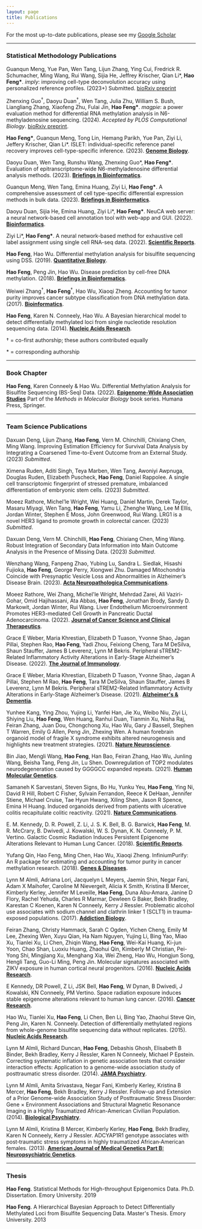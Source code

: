 ```yaml
---
layout: page
title: Publications
---
```

For the most up-to-date publications, please see my [Google Scholar](https://scholar.google.com/citations?user=YGFvJjwAAAAJ&hl=en)<br/>

---
### Statistical Methodology Publications

Guanqun Meng, Yue Pan, Wen Tang, Lijun Zhang, Ying Cui, Fredrick R. Schumacher, Ming Wang, Rui Wang, Sijia He, Jeffrey Krischer, Qian Li&#42;, **Hao Feng&#42;**. *imply*: improving cell-type deconvolution accuracy using personalized reference profiles. (2023+) Submitted. [bioRxiv preprint](https://doi.org/10.1101/2023.09.27.559579)

Zhenxing Guo<sup>&dagger;</sup>, Daoyu Duan<sup>&dagger;</sup>, Wen Tang, Julia Zhu, William S. Bush, Liangliang Zhang, Xiaofeng Zhu, Fulai Jin, **Hao Feng&#42;**. *magpie*: a power evaluation method for differential RNA methylation analysis in N6-methyladenosine sequencing. (2024). *Accepted by PLOS Computational Biology*. [bioRxiv preprint](https://www.biorxiv.org/content/10.1101/2023.09.08.556896v1).

**Hao Feng&#42;**, Guanqun Meng, Tong Lin, Hemang Parikh, Yue Pan, Ziyi Li, Jeffery Krischer, Qian Li&#42;. ISLET: individual-specific reference panel recovery improves cell-type-specific inference. (2023). [**Genome Biology**](https://doi.org/10.1186/s13059-023-03014-8).

Daoyu Duan, Wen Tang, Runshu Wang, Zhenxing Guo&#42;, **Hao Feng&#42;**. Evaluation of epitranscriptome-wide N6-methyladenosine differential analysis methods. (2023). [**Briefings in Bioinformatics**](https://doi.org/10.1093/bib/bbad139). 

Guanqun Meng, Wen Tang, Emina Huang, Ziyi Li, **Hao Feng&#42;**. A comprehensive assessment of cell type-specific differential expression methods in bulk data. (2023). [**Briefings in Bioinformatics**](https://doi.org/10.1093/bib/bbac516).  

Daoyu Duan, Sijia He, Emina Huang, Ziyi Li&#42;, **Hao Feng&#42;**. NeuCA web server: a neural network-based cell annotation tool with web-app and GUI. (2022). [**Bioinformatics**](https://doi.org/10.1093/bioinformatics/btac108). 

Ziyi Li&#42;, **Hao Feng&#42;**. A neural network-based method for exhaustive cell label assignment using single cell RNA-seq data. (2022). [**Scientific Reports**](https://doi.org/10.1038/s41598-021-04473-4). 

**Hao Feng**, Hao Wu. Differential methylation analysis for bisulfite sequencing using DSS. (2019). [**Quantitative Biology**](https://doi.org/10.1007/s40484-019-0183-8). 

**Hao Feng**, Peng Jin, Hao Wu. Disease prediction by cell-free DNA methylation. (2018). [**Briefings in Bioinformatics**](https://doi.org/10.1093/bib/bby029). 

Weiwei Zhang<sup>&dagger;</sup>, **Hao Feng**<sup>&dagger;</sup>, Hao Wu, Xiaoqi Zheng. Accounting for tumor purity improves cancer subtype classification from DNA methylation data. (2017). [**Bioinformatics**](https://doi.org/10.1093/bioinformatics/btx303). 

**Hao Feng**, Karen N. Conneely, Hao Wu. A Bayesian hierarchical model to detect differentially methylated loci from single nucleotide resolution sequencing data. (2014). [**Nucleic Acids Research**](https://doi.org/10.1093/nar/gku154). 


&dagger; = co-first authorship; these authors contributed equally   
 
&#42; = corresponding authorship    

---
### Book Chapter 
**Hao Feng**, Karen Conneely & Hao Wu. Differential Methylation Analysis for Bisulfite Sequencing (BS-Seq) Data. (2022). [**Epigenome-Wide Association Studies**](https://doi.org/10.1007/978-1-0716-1994-0_16) Part of the *Methods in Molecular Biology* book series. Humana Press, Springer. 

---
### Team Science Publications
Daxuan Deng, Lijun Zhang, **Hao Feng**, Vern M. Chinchilli, Chixiang Chen, Ming Wang. Improving Estimation Efficiency for Survival Data Analysis by Integrating a Coarsened Time-to-Event Outcome from an External Study. (2023) *Submitted*.   

Ximena Ruden, Aditi Singh, Teya Marben, Wen Tang, Awoniyi Awpnuga, Douglas Ruden, Elizabeth Puscheck, **Hao Feng**, Daniel Rappolee. A single cell transcriptomic fingerprint of stressed premature, imbalanced differentiation of embryonic stem cells. (2023) *Submitted*.

Moeez Rathore, Michel’le Wright, Wei Huang, Daniel Martin, Derek Taylor, Masaru Miyagi, Wen Tang, **Hao Feng**, Yamu Li, Zhenghe Wang, Lee M Ellis, Jordan Winter, Stephen E Moss, John Greenwood, Rui Wang. LRG1 is a novel HER3 ligand to promote growth in colorectal cancer. (2023) *Submitted*.

Daxuan Deng, Vern M. Chinchilli, **Hao Feng**, Chixiang Chen, Ming Wang. Robust Integration of Secondary Data Information into Main Outcome Analysis in the Presence of Missing Data. (2023) *Submitted*.

Wenzhang Wang, Fanpeng Zhao, Yubing Lu, Sandra L. Siedlak, Hisashi Fujioka, **Hao Feng**, George Perry, Xiongwei Zhu. Damaged Mitochondria Coincide with Presynaptic Vesicle Loss and Abnormalities in Alzheimer’s Disease Brain. (2023). [**Acta Neuropathologica Communications**](https://doi.org/10.1186/s40478-023-01552-7).

Moeez Rathore, Wei Zhang, Michel'le Wright, Mehrdad Zarei, Ali Vaziri-Gohar, Omid Hajihassani, Ata Abbas, **Hao Feng**, Jonathan Brody, Sandy D. Markowit, Jordan Winter, Rui Wang. Liver Endothelium Microenvironment Promotes HER3-mediated Cell Growth in Pancreatic Ductal Adenocarcinoma. (2022).  [**Journal of Cancer Science and Clinical Therapeutics**](https://doi.org/10.26502%2Fjcsct.5079182). 

Grace E Weber, Maria Khrestian, Elizabeth D Tuason, Yvonne Shao, Jagan Pillai, Stephen Rao, **Hao Feng**, Yadi Zhou, Feixiong Cheng, Tara M DeSilva, Shaun Stauffer, James B Leverenz, Lynn M Bekris. Peripheral sTREM2-Related Inflammatory Activity Alterations in Early-Stage Alzheimer’s Disease. (2022). [**The Journal of Immunology**](https://doi.org/10.4049/jimmunol.2100771). 

Grace E Weber, Maria Khrestian, Elizabeth D Tuason, Yvonne Shao, Jagan A Pillai, Stephen M Rao, **Hao Feng**, Tara M DeSilva, Shaun Stauffer, James B Leverenz, Lynn M Bekris. Peripheral sTREM2-Related Inflammatory Activity Alterations in Early-Stage Alzheimer’s Disease. (2021). [**Alzheimer's & Dementia**](https://doi.org/10.1002/alz.053211). 

Yunhee Kang, Ying Zhou, Yujing Li, Yanfei Han, Jie Xu, Weibo Niu, Ziyi Li, Shiying Liu, **Hao Feng**, Wen Huang, Ranhui Duan, Tianmin Xu, Nisha Raj, Feiran Zhang, Juan Dou, Chongchong Xu, Hao Wu, Gary J Bassell, Stephen T Warren, Emily G Allen, Peng Jin, Zhexing Wen. A human forebrain organoid model of fragile X syndrome exhibits altered neurogenesis and highlights new treatment strategies. (2021). [**Nature Neuroscience**](https://doi.org/10.1038/s41593-021-00913-6). 

Bin Jiao, Mengli Wang, **Hao Feng**, Han Bao, Feiran Zhang, Hao Wu, Junling Wang, Beisha Tang, Peng Jin, Lu Shen. Downregulation of TOP2 modulates neurodegeneration caused by GGGGCC expanded repeats. (2021). [**Human Molecular Genetics**](https://doi.org/10.1093/hmg/ddab079). 

Samaneh K Sarvestani, Steven Signs, Bo Hu, Yunku Yeu, **Hao Feng**, Ying Ni, David R Hill, Robert C Fisher, Sylvain Ferrandon, Reece K DeHaan, Jennifer Stiene, Michael Cruise, Tae Hyun Hwang, Xiling Shen, Jason R Spence, Emina H Huang. Induced organoids derived from patients with ulcerative colitis recapitulate colitic reactivity. (2021). [**Nature Communications**](https://doi.org/10.1038/s41467-020-20351-5). 

E. M. Kennedy, D. R. Powell, Z. Li, J. S. K. Bell, B. G. Barwick, **Hao Feng**, M. R. McCrary, B. Dwivedi, J. Kowalski, W. S. Dynan, K. N. Conneely, P. M. Vertino.  Galactic Cosmic Radiation Induces Persistent Epigenome Alterations Relevant to Human Lung Cancer. (2018). [**Scientific Reports**](https://doi.org/10.1038/s41598-018-24755-8). 

Yufang Qin, Hao Feng, Ming Chen, Hao Wu, Xiaoqi Zheng. InfiniumPurify: An R package for estimating and accounting for tumor purity in cancer methylation research. (2018). [**Genes &amp; Diseases**](https://doi.org/10.1016/j.gendis.2018.02.003). 

Lynn M Almli, Adriana Lori, Jacquelyn L Meyers, Jaemin Shin, Negar Fani, Adam X Maihofer, Caroline M Nievergelt, Alicia K Smith, Kristina B Mercer, Kimberly Kerley, Jennifer M Leveille, **Hao Feng**, Duna Abu‐Amara, Janine D Flory, Rachel Yehuda, Charles R Marmar, Dewleen G Baker, Bekh Bradley, Karestan C Koenen, Karen N Conneely, Kerry J Ressler. Problematic alcohol use associates with sodium channel and clathrin linker 1 (SCLT1) in trauma‐exposed populations. (2017). [**Addiction Biology**](https://doi.org/10.1111/adb.12569). 

Feiran Zhang, Christy Hammack, Sarah C Ogden, Yichen Cheng, Emily M Lee, Zhexing Wen, Xuyu Qian, Ha Nam Nguyen, Yujing Li, Bing Yao, Miao Xu, Tianlei Xu, Li Chen, Zhiqin Wang, **Hao Feng**, Wei-Kai Huang, Ki-jun Yoon, Chao Shan, Luoxiu Huang, Zhaohui Qin, Kimberly M Christian, Pei-Yong Shi, Mingjiang Xu, Menghang Xia, Wei Zheng, Hao Wu, Hongjun Song, Hengli Tang, Guo-Li Ming, Peng Jin. Molecular signatures associated with ZIKV exposure in human cortical neural progenitors. (2016). [**Nucleic Acids Research**](https://doi.org/10.1093/nar/gkw765). 

E Kennedy, DR Powell, Z Li, JSK Bell, **Hao Feng**, W Dynan, B Dwivedi, J Kowalski, KN Conneely, PM Vertino. Space radiation exposure induces stable epigenome alterations relevant to human lung cancer. (2016). [**Cancer Research**](https://doi.org/10.1158/1538-7445.CHROMEPI15-B08).

Hao Wu, Tianlei Xu, **Hao Feng**, Li Chen, Ben Li, Bing Yao, Zhaohui Steve Qin, Peng Jin, Karen N. Conneely. Detection of differentially methylated regions from whole-genome bisulfite sequencing data without replicates. (2015). [**Nucleic Acids Research**](https://doi.org/10.1093/nar/gkv715). 

Lynn M Almli, Richard Duncan, **Hao Feng**, Debashis Ghosh, Elisabeth B Binder, Bekh Bradley, Kerry J Ressler, Karen N Conneely, Michael P Epstein. Correcting systematic inflation in genetic association tests that consider interaction effects: Application to a genome-wide association study of posttraumatic stress disorder. (2014). [**JAMA Psychiatry**](https://doi.org/10.1001/jamapsychiatry.2014.1339). 

Lynn M Almli, Amita Srivastava, Negar Fani, Kimberly Kerley, Kristina B Mercer, **Hao Feng**, Bekh Bradley, Kerry J Ressler. Follow-up and Extension of a Prior Genome-wide Association Study of Posttraumatic Stress Disorder: Gene × Environment Associations and Structural Magnetic Resonance Imaging in a Highly Traumatized African-American Civilian Population. (2014). [**Biological Psychiatry**](https://doi.org/10.1016/j.biopsych.2014.01.017). 

Lynn M Almli, Kristina B Mercer, Kimberly Kerley, **Hao Feng**, Bekh Bradley, Karen N Conneely, Kerry J Ressler. ADCYAP1R1 genotype associates with post‐traumatic stress symptoms in highly traumatized African‐American females. (2013). [**American Journal of Medical Genetics Part B: Neuropsychiatric Genetics**](https://doi.org/10.1002/ajmg.b.32145). 


---
### Thesis 
**Hao Feng**. Statistical Methods for High-throughput Epigenomics Data. Ph.D. Dissertation. Emory University. 2019

**Hao Feng**. A Hierarchical Bayesian Approach to Detect Differentially Methylated Loci from Bisulfite Sequencing Data. Master's Thesis. Emory University. 2013

